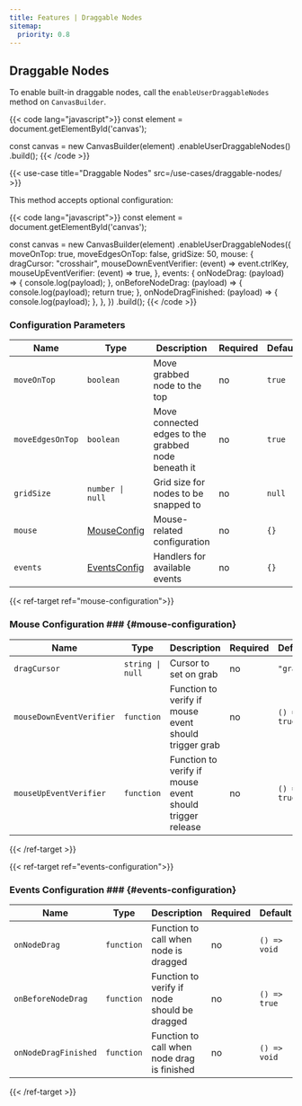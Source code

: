 ```yaml
---
title: Features | Draggable Nodes
sitemap:
  priority: 0.8
---
```


## Draggable Nodes

To enable built-in draggable nodes, call the `enableUserDraggableNodes` method on `CanvasBuilder`.

{{< code lang="javascript">}}
const element = document.getElementById('canvas');

const canvas = new CanvasBuilder(element)
  .enableUserDraggableNodes()
  .build();
{{< /code >}}

{{< use-case title="Draggable Nodes" src=/use-cases/draggable-nodes/ >}}

This method accepts optional configuration:

{{< code lang="javascript">}}
const element = document.getElementById('canvas');

const canvas = new CanvasBuilder(element)
  .enableUserDraggableNodes({
    moveOnTop: true,
    moveEdgesOnTop: false,
    gridSize: 50,
    mouse: {
      dragCursor: "crosshair",
      mouseDownEventVerifier: (event) => event.ctrlKey,
      mouseUpEventVerifier: (event) => true,
    },
    events: {
      onNodeDrag: (payload) => {
        console.log(payload);
      },
      onBeforeNodeDrag: (payload) => {
        console.log(payload);
        return true;
      },
      onNodeDragFinished: (payload) => {
        console.log(payload);
      },
    },
  })
  .build();
{{< /code >}}

### Configuration Parameters

| Name             | Type                                  | Description                                         | Required | Default |
|------------------|---------------------------------------|-----------------------------------------------------|----------|---------|
| `moveOnTop`      | `boolean`                             | Move grabbed node to the top                        | no       | `true`  |
| `moveEdgesOnTop` | `boolean`                             | Move connected edges to the grabbed node beneath it | no       | `true`  |
| `gridSize`       | `number \| null`                      | Grid size for nodes to be snapped to                | no       | `null`  |
| `mouse`          | [MouseConfig](#mouse-configuration)   | Mouse-related configuration                         | no       | `{}`    |
| `events`         | [EventsConfig](#events-configuration) | Handlers for available events                       | no       | `{}`    |

{{< ref-target ref="mouse-configuration">}}

### Mouse Configuration ### {#mouse-configuration}

| Name                     | Type             | Description                                              | Required | Default      |
|--------------------------|------------------|----------------------------------------------------------|----------|--------------|
| `dragCursor`             | `string \| null` | Cursor to set on grab                                    | no       | `"grab"`     |
| `mouseDownEventVerifier` | `function`       | Function to verify if mouse event should trigger grab    | no       | `() => true` |
| `mouseUpEventVerifier`   | `function`       | Function to verify if mouse event should trigger release | no       | `() => true` |

{{< /ref-target >}}

{{< ref-target ref="events-configuration">}}

### Events Configuration ### {#events-configuration}

| Name                 | Type       | Description                                   | Required | Default      |
|----------------------|------------|-----------------------------------------------|----------|--------------|
| `onNodeDrag`         | `function` | Function to call when node is dragged         | no       | `() => void` |
| `onBeforeNodeDrag`   | `function` | Function to verify if node should be dragged  | no       | `() => true` |
| `onNodeDragFinished` | `function` | Function to call when node drag is finished   | no       | `() => void` |

{{< /ref-target >}}
